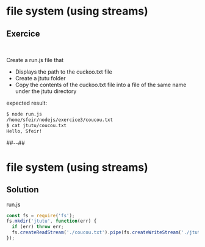 <!-- .slide: class="exercice" -->
# file system (using streams)

## Exercice

<br>

Create a run.js file that
* Displays the path to the cuckoo.txt file
* Create a jtutu folder
* Copy the contents of the cuckoo.txt file into a file of the same name under the jtutu directory

expected result:

```bash
$ node run.js
/home/sfeir/nodejs/exercice3/coucou.txt
$ cat jtutu/coucou.txt
Hello, Sfeir! 
```

##--##

<!-- .slide: class="exercice" -->
# file system (using streams)

## Solution

run.js

```javascript
const fs = require('fs');
fs.mkdir('jtutu', function(err) {
  if (err) throw err;
  fs.createReadStream('./coucou.txt').pipe(fs.createWriteStream('./jtutu/coucou.txt'));
});
```
